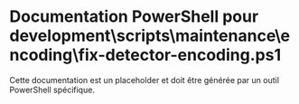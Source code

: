 # Documentation PowerShell pour development\scripts\maintenance\encoding\fix-detector-encoding.ps1

Cette documentation est un placeholder et doit être générée par un outil PowerShell spécifique.
